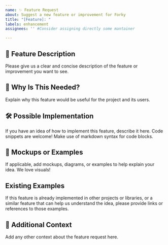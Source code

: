 ```yaml
---
name: ✨ Feature Request
about: Suggest a new feature or improvement for Forky
title: "[Feature]: "
labels: enhancement
assignees: '' #Consider assigning directly some mantainer

---
```


## 🚀 Feature Description

Please give us a clear and concise description of the feature or improvement you want to see.

## 🎯 Why Is This Needed?

Explain why this feature would be useful for the project and its users.

## 🛠️ Possible Implementation

If you have an idea of how to implement this feature, describe it here. Code snippets are welcome! Make use of markdown syntax for code blocks.

## 📸 Mockups or Examples

If applicable, add mockups, diagrams, or examples to help explain your idea. We love visuals!

## Existing Examples

If this feature is already implemented in other projects or libraries, or a similar feature that can help us understand the idea, please provide links or references to those examples.

## 📝 Additional Context

Add any other context about the feature request here.
